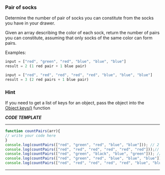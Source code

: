 ### Pair of socks
Determine the number of pair of socks you can constitute from the socks you have in your drawer.

Given an array describing the color of each sock, return the number of pairs you can constitute, assuming that only socks of the same color can form pairs.

Examples:
```js
input = ["red", "green", "red", "blue", "blue", "blue"]
result = 2 (1 red pair + 1 blue pair)

input = ["red", "red", "red", "red", "red", "blue", "blue", "blue"]
result = 3 (2 red pairs + 1 blue pair)
```

### Hint
If you need to get a list of keys for an object, pass the object into the [Object.keys()](https://developer.mozilla.org/en-US/docs/Web/JavaScript/Reference/Global_Objects/Object/keys) function

***CODE TEMPLATE***
************************
```js
function countPairs(arr){
// write your code here
}
console.log(countPairs(["red", "green", "red", "blue", "blue"])); // 2
console.log(countPairs(["red", "red", "red", "red", "red", "red"]));// 3
console.log(countPairs(["red", "green", "black", "blue", "green"])); // 1
console.log(countPairs(["red", "green", "red", "blue", "blue", "blue"])); // 2
console.log(countPairs(["red", "red", "red", "red", "red", "blue", "blue", "blue"])); // 3
```
***********************
